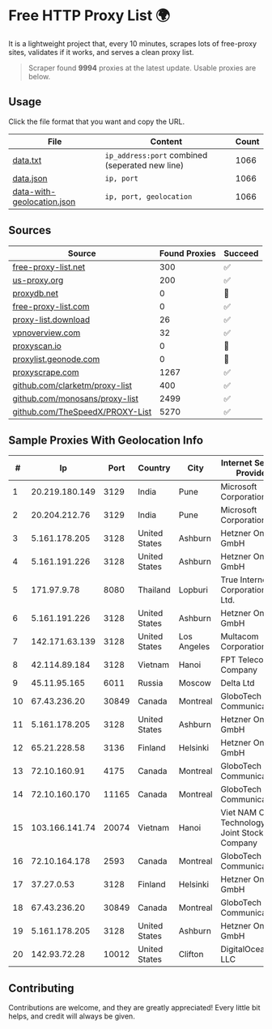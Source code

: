
# Free HTTP Proxy List 🌍

It is a lightweight project that, every 10 minutes, scrapes lots of free-proxy sites, validates if it works, and serves a clean proxy list.


> Scraper found **9994** proxies at the latest update. Usable proxies are below.

## Usage

Click the file format that you want and copy the URL.


|File|Content|Count|
|----|-------|-----|
|[data.txt](https://raw.githubusercontent.com/themiralay/Proxy-List-World/master/data.txt)|`ip_address:port` combined (seperated new line)|1066|
|[data.json](https://raw.githubusercontent.com/themiralay/Proxy-List-World/master/data.json)|`ip, port`|1066|
|[data-with-geolocation.json](https://raw.githubusercontent.com/themiralay/Proxy-List-World/master/data-with-geolocation.json)|`ip, port, geolocation`|1066|

## Sources

|Source|Found Proxies|Succeed|
|------|-------------|-------|
|[free-proxy-list.net](https://free-proxy-list.net)|300|✅|
|[us-proxy.org](https://www.us-proxy.org)|200|✅|
|[proxydb.net](http://proxydb.net)|0|🚫|
|[free-proxy-list.com](https://free-proxy-list.com/?page=&port=&type%5B%5D=http&type%5B%5D=https&up_time=0&search=Search)|0|✅|
|[proxy-list.download](https://www.proxy-list.download/HTTP)|26|✅|
|[vpnoverview.com](https://vpnoverview.com/privacy/anonymous-browsing/free-proxy-servers)|32|✅|
|[proxyscan.io](https://www.proxyscan.io)|0|🚫|
|[proxylist.geonode.com](https://proxylist.geonode.com/api/proxy-list?limit=300&page=1&sort_by=lastChecked&sort_type=desc&protocols=http,https)|0|🚫|
|[proxyscrape.com](https://api.proxyscrape.com/v2/?request=displayproxies&protocol=http&timeout=10000&country=all&ssl=all&anonymity=all)|1267|✅|
|[github.com/clarketm/proxy-list](https://raw.githubusercontent.com/clarketm/proxy-list/master/proxy-list-raw.txt)|400|✅|
|[github.com/monosans/proxy-list](https://raw.githubusercontent.com/monosans/proxy-list/main/proxies/http.txt)|2499|✅|
|[github.com/TheSpeedX/PROXY-List](https://raw.githubusercontent.com/TheSpeedX/PROXY-List/master/http.txt)|5270|✅|


## Sample Proxies With Geolocation Info

|#|Ip|Port|Country|City|Internet Service Provider|
|-|--|----|-------|----|-------------------------|
|1|20.219.180.149|3129|India|Pune|Microsoft Corporation|
|2|20.204.212.76|3129|India|Pune|Microsoft Corporation|
|3|5.161.178.205|3128|United States|Ashburn|Hetzner Online GmbH|
|4|5.161.191.226|3128|United States|Ashburn|Hetzner Online GmbH|
|5|171.97.9.78|8080|Thailand|Lopburi|True Internet Corporation CO. Ltd.|
|6|5.161.191.226|3128|United States|Ashburn|Hetzner Online GmbH|
|7|142.171.63.139|3128|United States|Los Angeles|Multacom Corporation|
|8|42.114.89.184|3128|Vietnam|Hanoi|FPT Telecom Company|
|9|45.11.95.165|6011|Russia|Moscow|Delta Ltd|
|10|67.43.236.20|30849|Canada|Montreal|GloboTech Communications|
|11|5.161.178.205|3128|United States|Ashburn|Hetzner Online GmbH|
|12|65.21.228.58|3136|Finland|Helsinki|Hetzner Online GmbH|
|13|72.10.160.91|4175|Canada|Montreal|GloboTech Communications|
|14|72.10.160.170|11165|Canada|Montreal|GloboTech Communications|
|15|103.166.141.74|20074|Vietnam|Hanoi|Viet NAM Cloud Technology Joint Stock Company|
|16|72.10.164.178|2593|Canada|Montreal|GloboTech Communications|
|17|37.27.0.53|3128|Finland|Helsinki|Hetzner Online GmbH|
|18|67.43.236.20|30849|Canada|Montreal|GloboTech Communications|
|19|5.161.178.205|3128|United States|Ashburn|Hetzner Online GmbH|
|20|142.93.72.28|10012|United States|Clifton|DigitalOcean, LLC|



## Contributing

Contributions are welcome, and they are greatly appreciated! Every
little bit helps, and credit will always be given.

